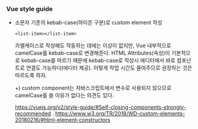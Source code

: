 ### Vue style guide

* 소문자 기준의 kebab-case(하이픈 구분)로 custom element 작성
  ```
  <list-item></list-item>
  ```
  카멜케이스로 작성해도 작동하는 데에는 이상이 없지만, Vue 내부적으로 camelCase를 kebab-case로 변경해준다. HTML Attributes(속성)이 기본적으로 kebab-case를 따르기 때문에 kebab-case로 작성시 에디터에서 바로 컴포넌트로 연결도 가능하다(에디터 제공). 이렇게 작업 시간도 줄여주므로 권장하는 것은 따르도록 하자.
  
  +) custom component는 자바스크립트에서 변수로 사용되지 않으므로 camelCase를 쓸 이유가 없다는 의견도 있다.

  https://vuejs.org/v2/style-guide/#Self-closing-components-strongly-recommended . 
  https://www.w3.org/TR/2018/WD-custom-elements-20180216/#html-element-constructors
